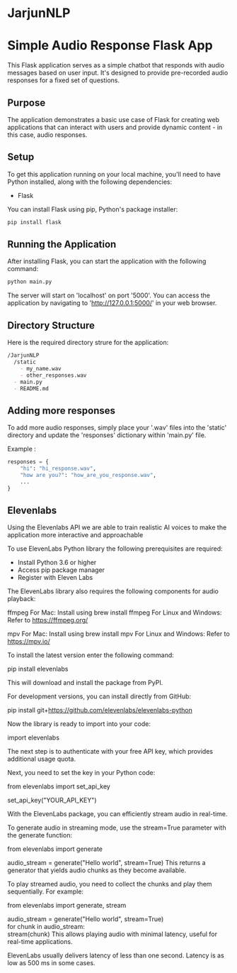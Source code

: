 # JarjunNLP

# Simple Audio Response Flask App

This Flask application serves as a simple chatbot that responds with audio messages based on user input. It's designed to provide pre-recorded audio responses for a fixed set of questions.

## Purpose

The application demonstrates a basic use case of Flask for creating web applications that can interact with users and provide dynamic content - in this case, audio responses.

## Setup

To get this application running on your local machine, you'll need to have Python installed, along with the following dependencies:

- Flask

You can install Flask using pip, Python's package installer:

```bash
pip install flask
```
## Running the Application
After installing Flask, you can start the application with the following command:

```bash
python main.py
```

The server will start on 'localhost' on port '5000'. You can access the application by navigating to 'http://127.0.0.1:5000/' in your web browser.

## Directory Structure 
Here is the required directory strure for the application:

```markdown
/JarjunNLP
  /static
    - my_name.wav
    - other_responses.wav
  - main.py
  - README.md
```

## Adding more responses
To add more audio responses, simply place your '.wav' files into the 'static' directory and update the 'responses' dictionary within 'main.py' file.

Example :

```python
responses = {
    "hi": "hi_response.wav",
    "how are you?": "how_are_you_response.wav",
    ...
}
```

## Elevenlabs
Using the Elevenlabs API we are able to train realistic AI voices to make the application more interactive and approachable

To use ElevenLabs Python library the following prerequisites are required:
- Install Python 3.6 or higher
- Access pip package manager
- Register with Eleven Labs

The ElevenLabs library also requires the following components for audio playback:

ffmpeg For Mac: Install using brew install
ffmpeg For Linux and Windows: Refer to https://ffmpeg.org/

mpv For Mac: Install using brew install
mpv For Linux and Windows: Refer to https://mpv.io/


To install the latest version enter the following command:

pip install elevenlabs

This will download and install the package from PyPI.


For development versions, you can install directly from GitHub:

pip install git+https://github.com/elevenlabs/elevenlabs-python


Now the library is ready to import into your code:

import elevenlabs


The next step is to authenticate with your free API key, which provides additional usage quota.

Next, you need to set the key in your Python code:

from elevenlabs import set_api_key

set_api_key("YOUR_API_KEY")


With the ElevenLabs package, you can efficiently stream audio in real-time.

To generate audio in streaming mode, use the stream=True parameter with the generate function:

from elevenlabs import generate

audio_stream = generate("Hello world", stream=True)
This returns a generator that yields audio chunks as they become available.

To play streamed audio, you need to collect the chunks and play them sequentially. For example:

from elevenlabs import generate, stream
  
audio_stream = generate("Hello world", stream=True)  
for chunk in audio_stream:  
  stream(chunk)
This allows playing audio with minimal latency, useful for real-time applications. 

ElevenLabs usually delivers latency of less than one second. Latency is as low as 500 ms in some cases.